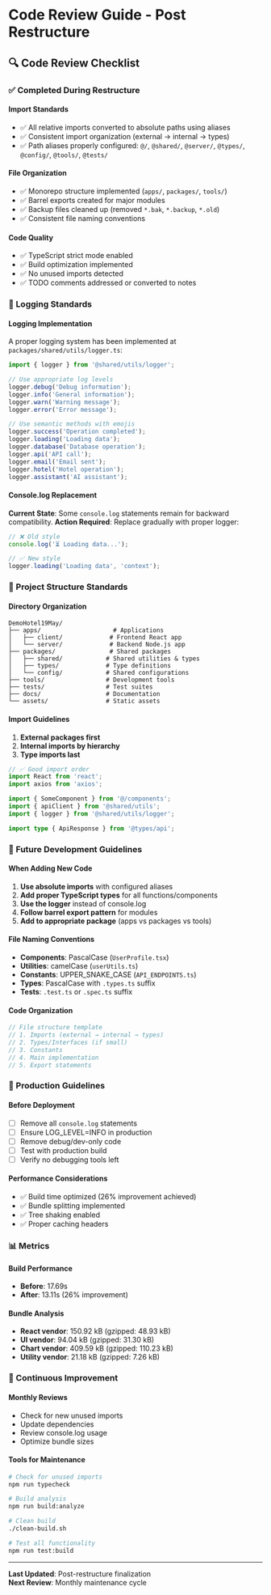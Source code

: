 # Code Review Guide - Post Restructure

## 🔍 Code Review Checklist

### ✅ Completed During Restructure

#### **Import Standards**

- ✅ All relative imports converted to absolute paths using aliases
- ✅ Consistent import organization (external → internal → types)
- ✅ Path aliases properly configured: `@/`, `@shared/`, `@server/`, `@types/`, `@config/`,
  `@tools/`, `@tests/`

#### **File Organization**

- ✅ Monorepo structure implemented (`apps/`, `packages/`, `tools/`)
- ✅ Barrel exports created for major modules
- ✅ Backup files cleaned up (removed `*.bak`, `*.backup`, `*.old`)
- ✅ Consistent file naming conventions

#### **Code Quality**

- ✅ TypeScript strict mode enabled
- ✅ Build optimization implemented
- ✅ No unused imports detected
- ✅ TODO comments addressed or converted to notes

### 🔧 Logging Standards

#### **Logging Implementation**

A proper logging system has been implemented at `packages/shared/utils/logger.ts`:

```typescript
import { logger } from '@shared/utils/logger';

// Use appropriate log levels
logger.debug('Debug information');
logger.info('General information');
logger.warn('Warning message');
logger.error('Error message');

// Use semantic methods with emojis
logger.success('Operation completed');
logger.loading('Loading data');
logger.database('Database operation');
logger.api('API call');
logger.email('Email sent');
logger.hotel('Hotel operation');
logger.assistant('AI assistant');
```

#### **Console.log Replacement**

**Current State**: Some `console.log` statements remain for backward compatibility. **Action
Required**: Replace gradually with proper logger:

```typescript
// ❌ Old style
console.log('⏳ Loading data...');

// ✅ New style
logger.loading('Loading data', 'context');
```

### 📁 Project Structure Standards

#### **Directory Organization**

```
DemoHotel19May/
├── apps/                    # Applications
│   ├── client/             # Frontend React app
│   └── server/             # Backend Node.js app
├── packages/               # Shared packages
│   ├── shared/            # Shared utilities & types
│   ├── types/             # Type definitions
│   └── config/            # Shared configurations
├── tools/                 # Development tools
├── tests/                 # Test suites
├── docs/                  # Documentation
└── assets/                # Static assets
```

#### **Import Guidelines**

1. **External packages first**
2. **Internal imports by hierarchy**
3. **Type imports last**

```typescript
// ✅ Good import order
import React from 'react';
import axios from 'axios';

import { SomeComponent } from '@/components';
import { apiClient } from '@shared/utils';
import { logger } from '@shared/utils/logger';

import type { ApiResponse } from '@types/api';
```

### 🎯 Future Development Guidelines

#### **When Adding New Code**

1. **Use absolute imports** with configured aliases
2. **Add proper TypeScript types** for all functions/components
3. **Use the logger** instead of console.log
4. **Follow barrel export pattern** for modules
5. **Add to appropriate package** (apps vs packages vs tools)

#### **File Naming Conventions**

- **Components**: PascalCase (`UserProfile.tsx`)
- **Utilities**: camelCase (`userUtils.ts`)
- **Constants**: UPPER_SNAKE_CASE (`API_ENDPOINTS.ts`)
- **Types**: PascalCase with `.types.ts` suffix
- **Tests**: `.test.ts` or `.spec.ts` suffix

#### **Code Organization**

```typescript
// File structure template
// 1. Imports (external → internal → types)
// 2. Types/Interfaces (if small)
// 3. Constants
// 4. Main implementation
// 5. Export statements
```

### 🚨 Production Guidelines

#### **Before Deployment**

- [ ] Remove all `console.log` statements
- [ ] Ensure LOG_LEVEL=INFO in production
- [ ] Remove debug/dev-only code
- [ ] Test with production build
- [ ] Verify no debugging tools left

#### **Performance Considerations**

- ✅ Build time optimized (26% improvement achieved)
- ✅ Bundle splitting implemented
- ✅ Tree shaking enabled
- ✅ Proper caching headers

### 📊 Metrics

#### **Build Performance**

- **Before**: 17.69s
- **After**: 13.11s (26% improvement)

#### **Bundle Analysis**

- **React vendor**: 150.92 kB (gzipped: 48.93 kB)
- **UI vendor**: 94.04 kB (gzipped: 31.30 kB)
- **Chart vendor**: 409.59 kB (gzipped: 110.23 kB)
- **Utility vendor**: 21.18 kB (gzipped: 7.26 kB)

### 🔄 Continuous Improvement

#### **Monthly Reviews**

- Check for new unused imports
- Update dependencies
- Review console.log usage
- Optimize bundle sizes

#### **Tools for Maintenance**

```bash
# Check for unused imports
npm run typecheck

# Build analysis
npm run build:analyze

# Clean build
./clean-build.sh

# Test all functionality
npm run test:build
```

---

**Last Updated**: Post-restructure finalization  
**Next Review**: Monthly maintenance cycle
